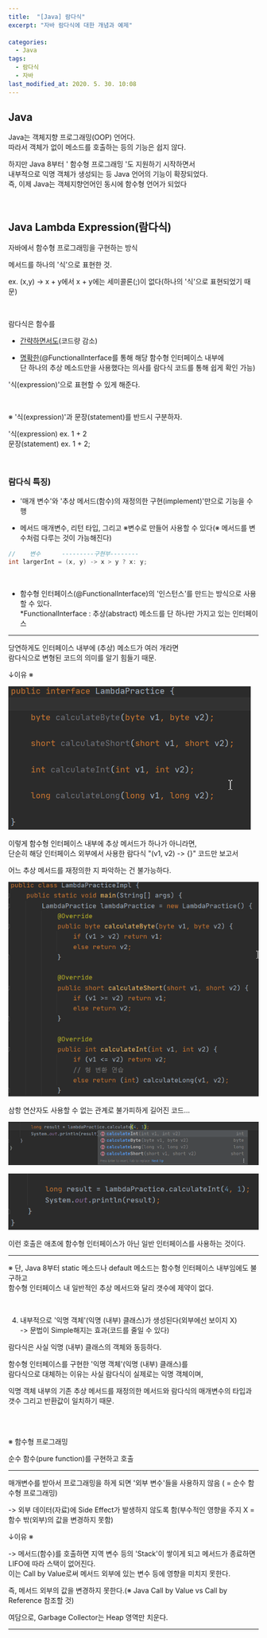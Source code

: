 ```yaml
---
title:  "[Java] 람다식"
excerpt: "자바 람다식에 대한 개념과 예제"

categories:
  - Java
tags:
  - 람다식
  - 자바
last_modified_at: 2020. 5. 30. 10:08
---
```


## Java

Java는 객체지향 프로그래밍(OOP) 언어다.  
따라서 객체가 없이 메소드를 호출하는 등의 기능은 쉽지 않다.

하지만 Java 8부터 ' 함수형 프로그래밍 '도 지원하기 시작하면서  
내부적으로 익명 객체가 생성되는 등 Java 언어의 기능이 확장되었다.  
즉, 이제 Java는 객체지향언어인 동시에 함수형 언어가 되었다

<br/>

## Java Lambda Expression(람다식)

자바에서 함수형 프로그래밍을 구현하는 방식

메서드를 하나의 '식'으로 표현한 것.

ex. (x,y) -> x + y에서 x + y에는 세미콜론(;)이 없다(하나의 '식'으로 표현되었기 때문)

<br/>

람다식은 함수를  

- <U>간략하면서도</U>(코드량 감소)  

- <U>명확한</U>(@FunctionalInterface를 통해 해당 함수형 인터페이스 내부에  
단 하나의 추상 메소드만을 사용했다는 의사를 람다식 코드를 통해 쉽게 확인 가능)

'식(expression)'으로 표현할 수 있게 해준다.

<br/>

※ '식(expression)'과 문장(statement)를 반드시 구분하자.  

'식(expression) ex. 1 + 2  
문장(statement) ex. 1 + 2;

<br/>

### 람다식 특징)

- '매개 변수'와 '추상 메서드(함수)의 재정의한 구현(implement)'만으로 기능을 수행

- 메서드 매개변수, 리턴 타입, 그리고 ※변수로 만들어 사용할 수 있다(※ 메서드를 변수처럼 다루는 것이 가능해진다)

```java
//    변수      ---------구현부--------
int largerInt = (x, y) -> x > y ? x: y;
```

<br/>

- 함수형 인터페이스(@FunctionalInterface)의 '인스턴스'를 만드는 방식으로 사용할 수 있다.  
*FunctionalInterface :  추상(abstract) 메소드를 단 하나만 가지고 있는 인터페이스

------------------------------------------------------

당연하게도 인터페이스 내부에 (추상) 메소드가 여러 개라면  
람다식으로 변형된 코드의 의미를 알기 힘들기 때문. 

↓이유 ※
 
![](https://github.com/gyumeen/blog-images/blob/main/2021/01/Java__lambda/1.png?raw=true)

이렇게 함수형 인터페이스 내부에 추상 메서드가 하나가 아니라면,  
단순히 해당 인터페이스 외부에서 사용한 람다식 "(v1, v2) -> {}" 코드만 보고서

어느 추상 메서드를 재정의한 지 파악하는 건 불가능하다.

![](https://github.com/gyumeen/blog-images/blob/main/2021/01/Java__lambda/2.png?raw=true)

삼항 연산자도 사용할 수 없는 관계로 불가피하게 길어진 코드...

![](https://github.com/gyumeen/blog-images/blob/main/2021/01/Java__lambda/3.png?raw=true)

![](https://github.com/gyumeen/blog-images/blob/main/2021/01/Java__lambda/4.png?raw=true)

이런 호출은 애초에 함수형 인터페이스가 아닌 일반 인터페이스를 사용하는 것이다.

-----------------------------------------------------------------------------

※ 단, Java 8부터  static 메소드나 default 메소드는 함수형 인터페이스 내부임에도 불구하고  
함수형 인터페이스 내 일반적인 추상 메서드와 달리 갯수에 제약이 없다.

<br>

4. 내부적으로 '익명 객체'(익명 (내부) 클래스)가 생성된다(외부에선 보이지 X)  
->  문법이 Simple해지는 효과(코드를 줄일 수 있다)  
    
람다식은 사실 익명 (내부) 클래스의 객체와 동등하다.

함수형 인터페이스를 구현한 '익명 객체'(익명 (내부) 클래스)를  
람다식으로 대체하는 이유는 사실 람다식이 실제로는 익명 객체이며,

익명 객체 내부의 기존 추상 메서드를 재정의한 메서드와 람다식의 매개변수의 타입과 갯수 그리고 반환값이 일치하기 때문.

<br/>
<br/>

※ 함수형 프로그래밍  

순수 함수(pure function)를 구현하고 호출

----------------------------------------

매개변수를 받아서 프로그래밍을 하게 되면 '외부 변수'들을 사용하지 않음 ( = 순수 함수형 프로그래밍)

-> 외부 데이터(자료)에 Side Effect가 발생하지 않도록 함(부수적인 영향을 주지 X = 함수 밖(외부)의 값을 변경하지 못함)

↓이유 ※

-> 메서드(함수)를 호출하면 지역 변수 등의 'Stack'이 쌓이게 되고 메서드가 종료하면 LIFO에 따라 스택이 없어진다.  
이는 Call by Value로써 메서드 외부에 있는 변수 등에 영향을 미치지 못한다.  

즉, 메서드 외부의 값을 변경하지 못한다.(※ Java Call by Value vs Call by Reference 참조할 것)

여담으로, Garbage Collector는 Heap 영역만 치운다.

-------------------------------------------------


